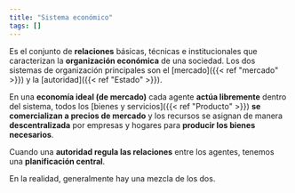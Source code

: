 ```yaml
---
title: "Sistema económico"
tags: []
---
```

Es el conjunto de **relaciones** básicas, técnicas e institucionales que caracterizan la **organización económica** de una sociedad. Los dos sistemas de organización principales son el [mercado]({{< ref "mercado" >}}) y la [autoridad]({{< ref "Estado" >}}).

En una **economía ideal (de mercado)** cada agente **actúa libremente** dentro del sistema, todos los [bienes y servicios]({{< ref "Producto" >}}) **se comercializan a precios de mercado** y los recursos se asignan de manera **descentralizada** por empresas y hogares para **producir los bienes necesarios**. 

Cuando una **autoridad regula las relaciones** entre los agentes, tenemos una **planificación central**.

En la realidad, generalmente hay una mezcla de los dos.